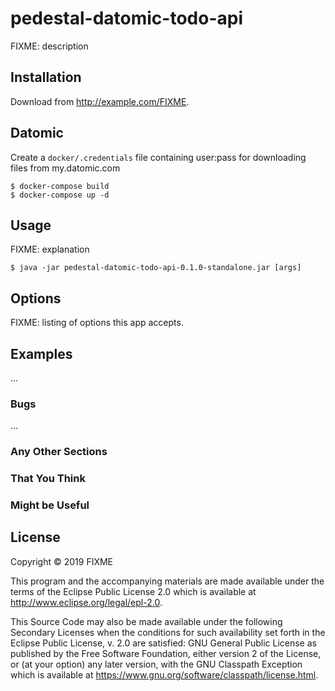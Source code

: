 # pedestal-datomic-todo-api

FIXME: description

## Installation

Download from http://example.com/FIXME.

## Datomic

Create a `docker/.credentials` file containing user:pass for downloading files from my.datomic.com

    $ docker-compose build
    $ docker-compose up -d

## Usage

FIXME: explanation

    $ java -jar pedestal-datomic-todo-api-0.1.0-standalone.jar [args]

## Options

FIXME: listing of options this app accepts.

## Examples

...

### Bugs

...

### Any Other Sections
### That You Think
### Might be Useful

## License

Copyright © 2019 FIXME

This program and the accompanying materials are made available under the
terms of the Eclipse Public License 2.0 which is available at
http://www.eclipse.org/legal/epl-2.0.

This Source Code may also be made available under the following Secondary
Licenses when the conditions for such availability set forth in the Eclipse
Public License, v. 2.0 are satisfied: GNU General Public License as published by
the Free Software Foundation, either version 2 of the License, or (at your
option) any later version, with the GNU Classpath Exception which is available
at https://www.gnu.org/software/classpath/license.html.
